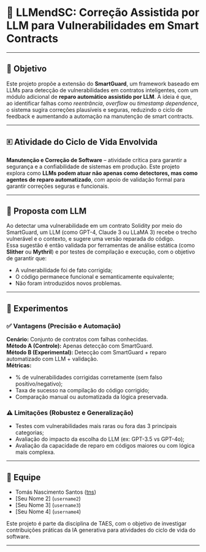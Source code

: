 # 🔐 LLMendSC: Correção Assistida por LLM para Vulnerabilidades em Smart Contracts

---

## 🎯 Objetivo

Este projeto propõe a extensão do **SmartGuard**, um framework baseado em LLMs para detecção de vulnerabilidades em contratos inteligentes, com um módulo adicional de **reparo automático assistido por LLM**. A ideia é que, ao identificar falhas como *reentrância*, *overflow* ou *timestamp dependence*, o sistema sugira correções plausíveis e seguras, reduzindo o ciclo de feedback e aumentando a automação na manutenção de smart contracts.

---

## 🗉 Atividade do Ciclo de Vida Envolvida

**Manutenção e Correção de Software** – atividade crítica para garantir a segurança e a confiabilidade de sistemas em produção. Este projeto explora como **LLMs podem atuar não apenas como detectores, mas como agentes de reparo automatizado**, com apoio de validação formal para garantir correções seguras e funcionais.

---

## 🤖 Proposta com LLM

Ao detectar uma vulnerabilidade em um contrato Solidity por meio do SmartGuard, um LLM (como GPT-4, Claude 3 ou LLaMA 3) recebe o trecho vulnerável e o contexto, e sugere uma versão reparada do código.  
Essa sugestão é então validada por ferramentas de análise estática (como **Slither** ou **Mythril**) e por testes de compilação e execução, com o objetivo de garantir que:

- A vulnerabilidade foi de fato corrigida;
- O código permanece funcional e semanticamente equivalente;
- Não foram introduzidos novos problemas.

---

## 🧪 Experimentos

### ✅ Vantagens (Precisão e Automação)

**Cenário:** Conjunto de contratos com falhas conhecidas.  
**Método A (Controle):** Apenas detecção com SmartGuard.  
**Método B (Experimental):** Detecção com SmartGuard + reparo automatizado com LLM + validação.  
**Métricas:**

- % de vulnerabilidades corrigidas corretamente (sem falso positivo/negativo);
- Taxa de sucesso na compilação do código corrigido;
- Comparação manual ou automatizada da lógica preservada.

### ⚠️ Limitações (Robustez e Generalização)

- Testes com vulnerabilidades mais raras ou fora das 3 principais categorias;
- Avaliação do impacto da escolha do LLM (ex: GPT-3.5 vs GPT-4o);
- Avaliação da capacidade de reparo em códigos maiores ou com lógica mais complexa.

---

## 👥 Equipe

- Tomás Nascimento Santos ([tns](https://github.com/TomasNsantos))
- [Seu Nome 2] (`username2`)  
- [Seu Nome 3] (`username3`)  
- [Seu Nome 4] (`username4`)  

Este projeto é parte da disciplina de TAES, com o objetivo de investigar contribuições práticas da IA generativa para atividades do ciclo de vida do software.

---

